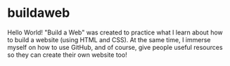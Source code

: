 # buildaweb
Hello World! "Build a Web" was created to practice what I learn about how to build a website (using HTML and CSS). At the same time, I immerse myself on how to use GitHub, and of course, give people useful resources so they can create their own website too!
